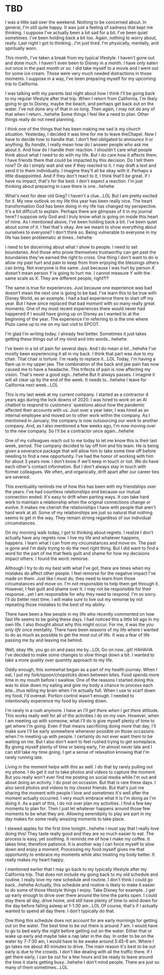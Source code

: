 # TBD

I was a little sad over the weekend. Nothing to be concerned about. In general, I'm still quite happy. It was just a feeling of sadness that kept me thinking. I suppose I've actually been a bit sad for a bit. I've been quiet sometimes. I've been holding back a bit too. Again, nothing to worry about, really. Last night I got to thinking...I'm just tired. I'm physically, mentally, and spiritually worn.

This month, I've taken a break from my typical lifestyle. I haven't gone out and done much. I haven't even been to Disney in a month. I have only eaten out once in the past month or so. I did take myself to a movie and I went out for some ice cream. Those were very much needed distractions in those moments. I suppose in a way, I've been preparing myself for my upcoming trip to California.

I was talking with my parents last night about how I think I'll be going back to my regular lifestyle after that trip. When I return from California, I'm likely going to go to Disney, maybe the beach, and perhaps get back out on the water. I've not done any of that in so long. Then again, I may not do any of that when I return...hehehe Some things I feel like a need to plan. Other things really do not need planning.

I think one of the things that has been making me sad is my *church situation*. Yesterday, I decided it was time for me to leave theChapel. Now I have to decide how to handle that. I don't feel obligated to *announce* it or anything. By *handle*, I really mean how do I answer people who ask me about it. And how do I handle their reaction. I shouldn't care what people think about what I need to do with my life. But I do care how it affects them. I have friends there that could be impacted by this decision. Do I tell them now? Or do I simply wait and see if they reacted to it. I may draft a text and send it to them individually. I imagine they'll all be okay with it. Perhaps a little disappointed. And if they don't react to it, I think that'll be great. If I have no impact, that's for the best. I don't expect a reaction. I'm just thinking about preparing in case there is one...hehehe

What's next for dear old Greg? I haven't a clue...LOL But I am pretty excited for it. My new outlook on my life this year has been really nice. The heart transformation God has been doing in my life has changed my perspective. It's a bit difficult to explain. Perhaps there are glimpses of it in my journal here? I suppose only God and I truly know what is going on inside this heart of mine. As I mentioned above, I've been holding back a bit. I've been quiet about some of it. I feel that's okay. Are we meant to show everything about ourselves to everyone? I don't think so. Being vulnerable to everyone in my life has been problematic at times...hehehe

I need to be discerning about what I show to people. I need to set boundaries. And those who prove themselves trustworthy can get past the boundaries they've earned the right to cross. One thing I don't want to do is allow my past hurt and pain to keep from from enjoying the blessings others can bring. Not everyone is the same. Just because I was hurt by person *X* doesn't mean person *Y* is going to hurt me. I cannot measure *Y* with the same scale as *X*. They are different people, right?!?

The same is true for experiences. Just because one experience was bad doesn't mean the next one is going to be bad. I've learn this to be true with Disney World, as an example. I had a bad experience there to start off my year. But I have since replaced that bad *moment* with so many really great moments. One of my most recent experiences there would never had happened if I would have giving up on Disney as I wanted to at the beginning of the year. The experience I'm referring to is the one where Pluto came up to me on my last visit to EPCOT.

I'm glad I'm writing today. I already feel better. Sometimes it just takes getting these things out of my mind and into words...hehehe

I've been in a lot of pain for several days. And I do mean *a lot*...hehehe I've mostly been experiencing it all in my back. I think that part was due to my chair. That chair is torture. I'm ready to replace it...LOL Today, I'm having a flare up in my upper jaw. The combination of the back and jaw pain has now caused me to have a headache. This trifecta of pain is now affecting my vision. That's never a good sign...hehehe But it always passes. I imagine it will all clear up by the end of the week. It needs to...hehehe I leave for California next week...LOL

This is my last week at my current company. I started as a contractor 4 years ago during the lock downs of 2020. I was hired to work on an AI chatbot to respond to customers' questions about how the pandemic affected their accounts with us. Just over a year later, I was hired as an internal employee and moved on to other work within the company. As I mentioned in January, the company is now outsourcing our work to another company. And, as I also mentioned a few weeks ago, I'm now moving over to the new company. So I'll be a contractor once again...hehehe

One of my colleagues reach out to me today to let me know this is their last week, period. The company decided to lay off him and his team. He is being given a severance package that will allow him to take some time off before needing to find a new opportunity. I've had the honor of working with him for about 3 years now. I don't know if we'll keep in touch or not. We do have each other's contact information. But I don't always stay in touch with former colleagues. We often, and organically, drift apart after our career ties are severed.

This eventuality reminds me of how this has been with my friendships over the years. I've had countless relationships end because our mutual connection ended. It's easy to drift when parting ways. It can take hard work to maintain a relationship when the original connections change or evolve. It makes me cherish the relationships I have with people that aren't hard work at all. Some of my relationships are just so natural that nothing seems to get in the way. They remain strong regardless of our individual circumstances.

On my morning walk today, I got to thinking about regrets. I realize I don't actually have any regrets now. I live my life and whatever happens, happens. I learn what I can from my circumstances and move on. The past is gone and I'm daily trying to do the next right thing. But I did want to find a word for the part of me that feels guilt and shame for how my decisions impact others. I found the word: remorse.

Although I try to do my best with what I've got, there are times when my mistakes do affect other people. I feel remorse for the negative impact I've made on them. Just like I must do, they need to learn from those circumstances and move on. I'm not responsible to help them get through it. However, I feel guilt and shame over it. I may not be responsible for their response...yet I am responsible for why they need to respond. I'm so sorry. I'll do better next time. I will make sure to live out my remorse by not repeating those mistakes to the best of my ability.

There have been a few people in my life who recently commented on how fast life seems to be going these days. I had noticed this a little bit ago in my own life. I also thought about why this might occur. For me, it was the *you only life once* mentality. There have been seasons of my life where I wanted to do as much as possible to get the most out of life. It was a fear of life passing me by and leaving me behind.

Well, okay life, you go on and pass me by...LOL Go on now...git! HAHAHA  I've decided to make some changes to slow things down a bit. I wanted to take a more *quality over quantity* approach to my life.

Oddly enough, this somewhat began as a part of my health journey. When I eat, I put my fork/spoon/chopsticks down between bites. Food spends more time in my mouth before I swallow. One of the reasons I started doing this was to slow down my eating and give my body a chance to process each bite...thus telling my brain when I'm actually full. When I use to scarf down my food, I'd overeat. Portion control wasn't enough. I needed to intentionally experience my food by slowing down.

I'm rarely in a rush anymore. I have an *I'll get there when I get there* attitude. This works really well for all of the activities I do on my own. However, when I am meeting up with someone, what I'll do is give myself plenty of time to get where I'm going. Even if that means sacrificing doing more that day, I'll make sure I'll be early somewhere whenever possible on those occasions when I'm meeting up with people. I certainly do not ever want them to be waiting on me. But I also don't want to feel rushed trying to get someplace. By giving myself plenty of time or being early, I'm almost never late and I can still take my time going. I get a sense of relaxation knowing that I'm rarely running late.

Living in the moment helps with this as well. I do that by rarely pulling out my phone. I do get it out to take photos and videos to capture the moment. But you really won't ever find me posting on social media while I'm out and about doing an activity. I do post on occasion. But that is rare these days. I also send photos and videos to my closest friends. But that's just me sharing the moment with people I love and sometimes it's well after the moment actually occurred. I very much embrace what it is I'm doing as I'm doing it. As a part of this, I do not over plan my activities. I find a few key moments to plan for. Then I just let whatever happens around those few moments to be what they are. Allowing serendipity to play are part in my day makes for some really amazing moments to take place.

I stewed apples for the first time tonight...hehehe I must say that I really love doing this! They taste really good and they are so much easier to eat. The process is easy, yet soothing. It reminds me of how I make my coffee. It takes time; therefore patience. It is another way I can force myself to slow down and enjoy a moment. Processing my food myself gives me that opportunity to embrace my moments while also treating my body better. It really makes my heart happy.

I mentioned earlier that I may go back to my typically lifestyle after my California trip. That does not include my going back to my old schedule and routine. I really love my new schedule and routine. I don't think I could go back...hehehe Actually, this schedule and routine is likely to make it easier to do some of those lifestyle things I enjoy. Take Disney for example...I get up early enough to drive over there around the time the parks open. I could stay there all day, drive home, and still have plenty of time to wind down for the day before falling asleep at 1-1:30 am...LOL Of course, that's if I actually wanted to spend all day there. I don't typically do that.

One thing this schedule does not account for are early mornings for getting out on the water. The best time to be out there is around 7 am. I would have to go to bed early the night before getting out on the water. Either that or wake up early and maybe take a nap later in the day. In order to be on the water by 7-7:30 am, I would have to be awake around 5:45-6 am. Where I go takes me about 40 minutes to drive. The main reason it's best to be out early is due to the crowds. I don't like dealing with all the traffic there. If I get there early, I can be out for a few hours and be ready to leave around the time it starts getting busy...hehehe I don't mind people. There are just so many of them sometimes...LOL


